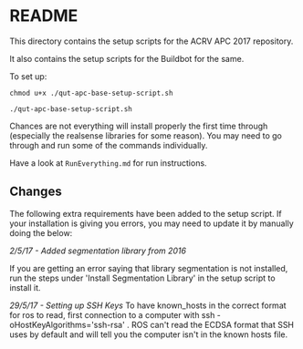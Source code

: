 # README
This directory contains the setup scripts for the ACRV APC 2017 repository.

It also contains the setup scripts for the Buildbot for the same.

To set up:

`chmod u+x ./qut-apc-base-setup-script.sh`

`./qut-apc-base-setup-script.sh`


Chances are not everything will install properly the first time through (especially the realsense libraries for some reason).  You may need to go through and run some of the commands individually.  

Have a look at `RunEverything.md` for run instructions.

## Changes

The following extra requirements have been added to the setup script.  If your installation is giving you errors, you may need to update it by manually doing the below:

*2/5/17 - Added segmentation library from 2016*

If you are getting an error saying that library segmentation is not installed, run the steps under 'Install Segmentation Library' in the setup script to install it.

*29/5/17 - Setting up SSH Keys*
To have known_hosts in the correct format for ros to read, first connection to a computer with ssh -oHostKeyAlgorithms='ssh-rsa' <host>.  ROS can't read the ECDSA format that SSH uses by default and will tell you the computer isn't in the known hosts file.
